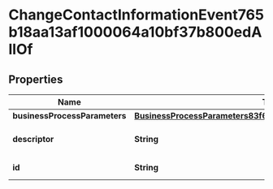 

# ChangeContactInformationEvent765b18aa13af1000064a10bf37b800edAllOf


## Properties

| Name | Type | Description | Notes |
|------------ | ------------- | ------------- | -------------|
|**businessProcessParameters** | [**BusinessProcessParameters83f6f6b7c38d100009c7ad91dd414a16**](BusinessProcessParameters83f6f6b7c38d100009c7ad91dd414a16.md) |  |  [optional] |
|**descriptor** | **String** | A preview of the instance |  [optional] |
|**id** | **String** | Id of the instance |  [optional] |



